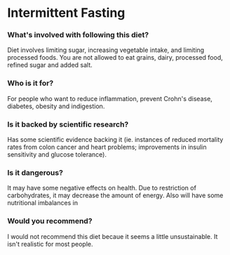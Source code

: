 # Intermittent Fasting
### What's involved with following this diet? 
Diet involves limiting sugar, increasing vegetable intake, and limiting processed foods. You are not allowed to eat grains, dairy, processed food, refined sugar and added salt. 
### Who is it for? 
For people who want to reduce inflammation, prevent Crohn's disease, diabetes, obesity and indigestion. 
### Is it backed by scientific research? 
Has some scientific evidence backing it (ie. instances of reduced mortality rates from colon cancer and heart problems; improvements in insulin sensitivity and glucose tolerance). 
### Is it dangerous? 
It may have some negative effects on health. Due to restriction of carbohydrates, it may decrease the amount of energy. Also will have some nutritional imbalances in 
### Would you recommend? 
I would not recommend this diet becaue it seems a little unsustainable. It isn't realistic for most people. 